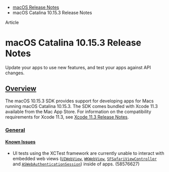- [macOS Release Notes](https://developer.apple.com/documentation/macos-release-notes)
- macOS Catalina 10.15.3 Release Notes

Article

# macOS Catalina 10.15.3 Release Notes

Update your apps to use new features, and test your apps against API changes.

## [Overview](https://developer.apple.com/documentation/macos-release-notes/macos-catalina-10_15_3-release-notes#overview)

The macOS 10.15.3 SDK provides support for developing apps for Macs running macOS Catalina 10.15.3. The SDK comes bundled with Xcode 11.3 available from the Mac App Store. For information on the compatibility requirements for Xcode 11.3, see [Xcode 11.3 Release Notes](https://developer.apple.com/documentation/Xcode-Release-Notes/xcode-11_3-release-notes).

### [General](https://developer.apple.com/documentation/macos-release-notes/macos-catalina-10_15_3-release-notes#General)

#### [Known Issues](https://developer.apple.com/documentation/macos-release-notes/macos-catalina-10_15_3-release-notes#Known-Issues)

- UI tests using the XCTest framework are currently unable to interact with embedded web views ([`UIWebView`](https://developer.apple.com/documentation/UIKit/UIWebView), [`WKWebView`](https://developer.apple.com/documentation/WebKit/WKWebView), [`SFSafariViewController`](https://developer.apple.com/documentation/SafariServices/SFSafariViewController) and [`ASWebAuthenticationSession`](https://developer.apple.com/documentation/AuthenticationServices/ASWebAuthenticationSession)) inside of apps. (58576627)
